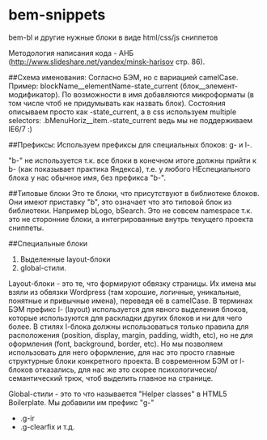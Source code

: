 bem-snippets
============

bem-bl и другие нужные блоки в виде html/css/js сниппетов

Методология написания кода - АНБ (http://www.slideshare.net/yandex/minsk-harisov стр. 86).

##Схема именования: 
Согласно БЭМ, но с вариацией camelCase. 
Пример: blockName__elementName-state_current (блок__элемент-модификатор). 
По возможности в имя добавляются микроформаты (в том числе чтоб не придумывать как назвать блок).
Состояния описываем просто как -state_current, а в css используем multiple selectors: .bMenuHoriz__item.-state_current
ведь мы не поддерживаем IE6/7 :)

##Префиксы:
Используем префиксы для специальных блоков: g- и l-. 

"b-" не используется т.к. все блоки в конечном итоге должны прийти к b- (как показывает практика Яндекса), т.е. у любого НЕспециального блока у нас обычное имя, без префикса "b-".

##Типовые блоки
Это те блоки, что присутствуют в библиотеке блоков. Они имеют приставку "b", это означает что это типовой блок из библиотеки. Например bLogo, bSearch.
Это не совсем namespace т.к. это не сторонние блоки, а интегрированные внутрь текущего проекта сниппеты.

##Специальные блоки
 1. Выделенные layout-блоки
 2. global-стили.

Layout-блоки - это те, что формируют обвязку страницы. Их имена мы взяли из обвязки Wordpress (там хорошие, логичные, уникальные, понятные и привычные имена), переведя её в camelCase.
В терминах БЭМ префикс l- (layout) используется для явного выделения блоков, которые используются для раскладки других блоков и ни для чего более. 
В стилях l-блока должны использоваться только правила для расположения (position, display, margin, padding, width, etc), но не для оформления (font, background, border, etc).
Но мы позволяем использовать для него оформление, для нас это просто главные структурные блоки конкретного проекта. 
В современном БЭМ от l- блоков отказались, для нас же это скорее психологическо/семантический трюк, чтоб выделить главное на странице.

Global-стили - это то что называется "Helper classes" в HTML5 Boilerplate. Мы добавили им префикс "g-"
* .g-ir
* .g-clearfix
и т.д.